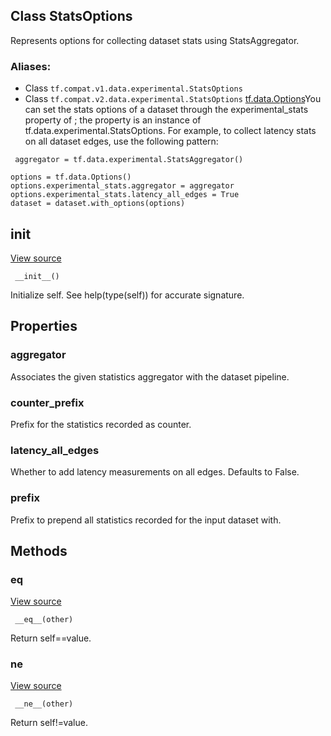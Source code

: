 ## Class StatsOptions

Represents options for collecting dataset stats using StatsAggregator.
### Aliases:
- Class `tf.compat.v1.data.experimental.StatsOptions`
- Class `tf.compat.v2.data.experimental.StatsOptions`
[tf.data.Options](https://www.tensorflow.org/api_docs/python/tf/data/Options)You can set the stats options of a dataset through the experimental_stats property of ; the property is an instance of tf.data.experimental.StatsOptions. For example, to collect latency stats on all dataset edges, use the following pattern:


```
 aggregator = tf.data.experimental.StatsAggregator()

options = tf.data.Options()
options.experimental_stats.aggregator = aggregator
options.experimental_stats.latency_all_edges = True
dataset = dataset.with_options(options)
```
## __init__
[View source](https://github.com/tensorflow/tensorflow/blob/r2.0/tensorflow/python/data/util/options.py#L33-L35)


```
 __init__()
```

Initialize self. See help(type(self)) for accurate signature.
## Properties
### aggregator

Associates the given statistics aggregator with the dataset pipeline.
### counter_prefix

Prefix for the statistics recorded as counter.
### latency_all_edges

Whether to add latency measurements on all edges. Defaults to False.
### prefix

Prefix to prepend all statistics recorded for the input dataset with.
## Methods
### __eq__
[View source](https://github.com/tensorflow/tensorflow/blob/r2.0/tensorflow/python/data/util/options.py#L37-L43)


```
 __eq__(other)
```

Return self==value.
### __ne__
[View source](https://github.com/tensorflow/tensorflow/blob/r2.0/tensorflow/python/data/util/options.py#L45-L49)


```
 __ne__(other)
```

Return self!=value.
